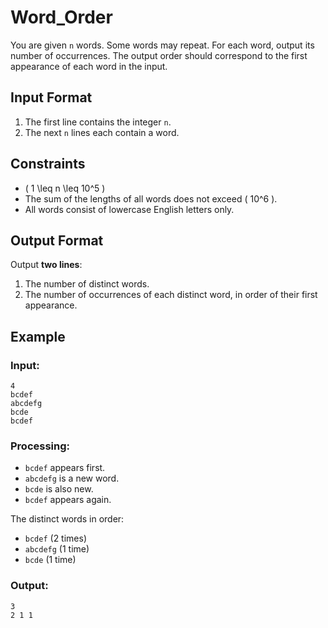 # Word_Order

You are given `n` words. Some words may repeat. For each word, output its number of occurrences. The output order should correspond to the first appearance of each word in the input.  

## **Input Format**  
1. The first line contains the integer `n`.  
2. The next `n` lines each contain a word.  

## **Constraints**  
- \( 1 \leq n \leq 10^5 \)  
- The sum of the lengths of all words does not exceed \( 10^6 \).  
- All words consist of lowercase English letters only.  

## **Output Format**  
Output **two lines**:  
1. The number of distinct words.  
2. The number of occurrences of each distinct word, in order of their first appearance.  

## **Example**  

### **Input:**  
```
4
bcdef
abcdefg
bcde
bcdef
```

### **Processing:**  
- `bcdef` appears first.  
- `abcdefg` is a new word.  
- `bcde` is also new.  
- `bcdef` appears again.  

The distinct words in order:  
- `bcdef` (2 times)  
- `abcdefg` (1 time)  
- `bcde` (1 time)  

### **Output:**  
```
3
2 1 1
```
